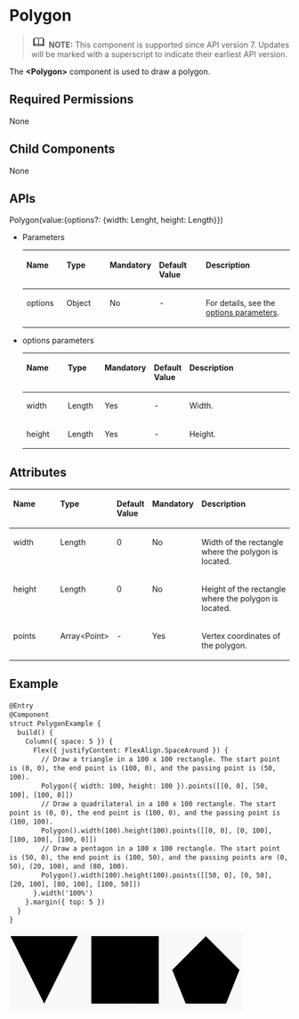 # Polygon<a name="EN-US_TOPIC_0000001192755108"></a>

>![](../../public_sys-resources/icon-note.gif) **NOTE:** 
>This component is supported since API version 7. Updates will be marked with a superscript to indicate their earliest API version.

The  **<Polygon\>**  component is used to draw a polygon.

## Required Permissions<a name="section53281531154915"></a>

None

## Child Components<a name="section095923464810"></a>

None

## APIs<a name="section19993104611483"></a>

Polygon\(value:\{options?: \{width: Lenght, height: Length\}\}\)

-   Parameters

    <a name="table193606194544"></a>
    <table><thead align="left"><tr id="row536071910541"><th class="cellrowborder" valign="top" width="15.47%" id="mcps1.1.6.1.1"><p id="p436112199544"><a name="p436112199544"></a><a name="p436112199544"></a>Name</p>
    </th>
    <th class="cellrowborder" valign="top" width="17.22%" id="mcps1.1.6.1.2"><p id="p19361319115410"><a name="p19361319115410"></a><a name="p19361319115410"></a>Type</p>
    </th>
    <th class="cellrowborder" valign="top" width="12.49%" id="mcps1.1.6.1.3"><p id="p9361201975417"><a name="p9361201975417"></a><a name="p9361201975417"></a>Mandatory</p>
    </th>
    <th class="cellrowborder" valign="top" width="18.6%" id="mcps1.1.6.1.4"><p id="p43611199542"><a name="p43611199542"></a><a name="p43611199542"></a>Default Value</p>
    </th>
    <th class="cellrowborder" valign="top" width="36.22%" id="mcps1.1.6.1.5"><p id="p1136141975419"><a name="p1136141975419"></a><a name="p1136141975419"></a>Description</p>
    </th>
    </tr>
    </thead>
    <tbody><tr id="row10361101915545"><td class="cellrowborder" valign="top" width="15.47%" headers="mcps1.1.6.1.1 "><p id="p1361119155417"><a name="p1361119155417"></a><a name="p1361119155417"></a>options</p>
    </td>
    <td class="cellrowborder" valign="top" width="17.22%" headers="mcps1.1.6.1.2 "><p id="p8361181913548"><a name="p8361181913548"></a><a name="p8361181913548"></a>Object</p>
    </td>
    <td class="cellrowborder" valign="top" width="12.49%" headers="mcps1.1.6.1.3 "><p id="p153611119195411"><a name="p153611119195411"></a><a name="p153611119195411"></a>No</p>
    </td>
    <td class="cellrowborder" valign="top" width="18.6%" headers="mcps1.1.6.1.4 "><p id="p1436114193546"><a name="p1436114193546"></a><a name="p1436114193546"></a>-</p>
    </td>
    <td class="cellrowborder" valign="top" width="36.22%" headers="mcps1.1.6.1.5 "><p id="p328155017218"><a name="p328155017218"></a><a name="p328155017218"></a>For details, see the <a href="#li28952213507">options parameters</a>.</p>
    </td>
    </tr>
    </tbody>
    </table>

-   <a name="li28952213507"></a>options parameters

    <a name="table491262125020"></a>
    <table><thead align="left"><tr id="row129111425500"><th class="cellrowborder" valign="top" width="16.11%" id="mcps1.1.6.1.1"><p id="p99112212504"><a name="p99112212504"></a><a name="p99112212504"></a>Name</p>
    </th>
    <th class="cellrowborder" valign="top" width="14.01%" id="mcps1.1.6.1.2"><p id="p1491112135015"><a name="p1491112135015"></a><a name="p1491112135015"></a>Type</p>
    </th>
    <th class="cellrowborder" valign="top" width="14.499999999999998%" id="mcps1.1.6.1.3"><p id="p491152175017"><a name="p491152175017"></a><a name="p491152175017"></a>Mandatory</p>
    </th>
    <th class="cellrowborder" valign="top" width="13.170000000000002%" id="mcps1.1.6.1.4"><p id="p169118217502"><a name="p169118217502"></a><a name="p169118217502"></a>Default Value</p>
    </th>
    <th class="cellrowborder" valign="top" width="42.21%" id="mcps1.1.6.1.5"><p id="p49117211504"><a name="p49117211504"></a><a name="p49117211504"></a>Description</p>
    </th>
    </tr>
    </thead>
    <tbody><tr id="row191112165012"><td class="cellrowborder" valign="top" width="16.11%" headers="mcps1.1.6.1.1 "><p id="p99115255014"><a name="p99115255014"></a><a name="p99115255014"></a>width</p>
    </td>
    <td class="cellrowborder" valign="top" width="14.01%" headers="mcps1.1.6.1.2 "><p id="p169114218509"><a name="p169114218509"></a><a name="p169114218509"></a>Length</p>
    </td>
    <td class="cellrowborder" valign="top" width="14.499999999999998%" headers="mcps1.1.6.1.3 "><p id="p11911152135018"><a name="p11911152135018"></a><a name="p11911152135018"></a>Yes</p>
    </td>
    <td class="cellrowborder" valign="top" width="13.170000000000002%" headers="mcps1.1.6.1.4 "><p id="p891110255019"><a name="p891110255019"></a><a name="p891110255019"></a>-</p>
    </td>
    <td class="cellrowborder" valign="top" width="42.21%" headers="mcps1.1.6.1.5 "><p id="p1391113214504"><a name="p1391113214504"></a><a name="p1391113214504"></a>Width.</p>
    </td>
    </tr>
    <tr id="row179124219504"><td class="cellrowborder" valign="top" width="16.11%" headers="mcps1.1.6.1.1 "><p id="p691117214500"><a name="p691117214500"></a><a name="p691117214500"></a>height</p>
    </td>
    <td class="cellrowborder" valign="top" width="14.01%" headers="mcps1.1.6.1.2 "><p id="p391111265011"><a name="p391111265011"></a><a name="p391111265011"></a>Length</p>
    </td>
    <td class="cellrowborder" valign="top" width="14.499999999999998%" headers="mcps1.1.6.1.3 "><p id="p17911182135014"><a name="p17911182135014"></a><a name="p17911182135014"></a>Yes</p>
    </td>
    <td class="cellrowborder" valign="top" width="13.170000000000002%" headers="mcps1.1.6.1.4 "><p id="p109114295014"><a name="p109114295014"></a><a name="p109114295014"></a>-</p>
    </td>
    <td class="cellrowborder" valign="top" width="42.21%" headers="mcps1.1.6.1.5 "><p id="p1891232165015"><a name="p1891232165015"></a><a name="p1891232165015"></a>Height.</p>
    </td>
    </tr>
    </tbody>
    </table>


## Attributes<a name="section2072419166493"></a>

<a name="table108951213183716"></a>
<table><thead align="left"><tr id="row14933131313373"><th class="cellrowborder" valign="top" width="20%" id="mcps1.1.6.1.1"><p id="p209331313163716"><a name="p209331313163716"></a><a name="p209331313163716"></a>Name</p>
</th>
<th class="cellrowborder" valign="top" width="15.02%" id="mcps1.1.6.1.2"><p id="p3933113133719"><a name="p3933113133719"></a><a name="p3933113133719"></a>Type</p>
</th>
<th class="cellrowborder" valign="top" width="11.39%" id="mcps1.1.6.1.3"><p id="p59331113113710"><a name="p59331113113710"></a><a name="p59331113113710"></a>Default Value</p>
</th>
<th class="cellrowborder" valign="top" width="12.709999999999999%" id="mcps1.1.6.1.4"><p id="p1793351316378"><a name="p1793351316378"></a><a name="p1793351316378"></a>Mandatory</p>
</th>
<th class="cellrowborder" valign="top" width="40.88%" id="mcps1.1.6.1.5"><p id="p293311323720"><a name="p293311323720"></a><a name="p293311323720"></a>Description</p>
</th>
</tr>
</thead>
<tbody><tr id="row2093341312372"><td class="cellrowborder" valign="top" width="20%" headers="mcps1.1.6.1.1 "><p id="p9933313103716"><a name="p9933313103716"></a><a name="p9933313103716"></a>width</p>
</td>
<td class="cellrowborder" valign="top" width="15.02%" headers="mcps1.1.6.1.2 "><p id="p393381311371"><a name="p393381311371"></a><a name="p393381311371"></a>Length</p>
</td>
<td class="cellrowborder" valign="top" width="11.39%" headers="mcps1.1.6.1.3 "><p id="p3933171313373"><a name="p3933171313373"></a><a name="p3933171313373"></a>0</p>
</td>
<td class="cellrowborder" valign="top" width="12.709999999999999%" headers="mcps1.1.6.1.4 "><p id="p1393311138378"><a name="p1393311138378"></a><a name="p1393311138378"></a>No</p>
</td>
<td class="cellrowborder" valign="top" width="40.88%" headers="mcps1.1.6.1.5 "><p id="p1693311133379"><a name="p1693311133379"></a><a name="p1693311133379"></a>Width of the rectangle where the polygon is located.</p>
</td>
</tr>
<tr id="row593341313711"><td class="cellrowborder" valign="top" width="20%" headers="mcps1.1.6.1.1 "><p id="p3933181319375"><a name="p3933181319375"></a><a name="p3933181319375"></a>height</p>
</td>
<td class="cellrowborder" valign="top" width="15.02%" headers="mcps1.1.6.1.2 "><p id="p89335131376"><a name="p89335131376"></a><a name="p89335131376"></a>Length</p>
</td>
<td class="cellrowborder" valign="top" width="11.39%" headers="mcps1.1.6.1.3 "><p id="p293321319376"><a name="p293321319376"></a><a name="p293321319376"></a>0</p>
</td>
<td class="cellrowborder" valign="top" width="12.709999999999999%" headers="mcps1.1.6.1.4 "><p id="p1493361313374"><a name="p1493361313374"></a><a name="p1493361313374"></a>No</p>
</td>
<td class="cellrowborder" valign="top" width="40.88%" headers="mcps1.1.6.1.5 "><p id="p1933161363710"><a name="p1933161363710"></a><a name="p1933161363710"></a>Height of the rectangle where the polygon is located.</p>
</td>
</tr>
<tr id="row6933151313374"><td class="cellrowborder" valign="top" width="20%" headers="mcps1.1.6.1.1 "><p id="p193371323713"><a name="p193371323713"></a><a name="p193371323713"></a>points</p>
</td>
<td class="cellrowborder" valign="top" width="15.02%" headers="mcps1.1.6.1.2 "><p id="p109331113103719"><a name="p109331113103719"></a><a name="p109331113103719"></a>Array&lt;Point&gt;</p>
</td>
<td class="cellrowborder" valign="top" width="11.39%" headers="mcps1.1.6.1.3 "><p id="p99331613193715"><a name="p99331613193715"></a><a name="p99331613193715"></a>-</p>
</td>
<td class="cellrowborder" valign="top" width="12.709999999999999%" headers="mcps1.1.6.1.4 "><p id="p6933171316376"><a name="p6933171316376"></a><a name="p6933171316376"></a>Yes</p>
</td>
<td class="cellrowborder" valign="top" width="40.88%" headers="mcps1.1.6.1.5 "><p id="p10933161311378"><a name="p10933161311378"></a><a name="p10933161311378"></a>Vertex coordinates of the polygon.</p>
</td>
</tr>
</tbody>
</table>

## Example<a name="section4459736105512"></a>

```
@Entry
@Component
struct PolygonExample {
  build() {
    Column({ space: 5 }) {
      Flex({ justifyContent: FlexAlign.SpaceAround }) {
        // Draw a triangle in a 100 x 100 rectangle. The start point is (0, 0), the end point is (100, 0), and the passing point is (50, 100).
        Polygon({ width: 100, height: 100 }).points([[0, 0], [50, 100], [100, 0]])
        // Draw a quadrilateral in a 100 x 100 rectangle. The start point is (0, 0), the end point is (100, 0), and the passing point is (100, 100).
        Polygon().width(100).height(100).points([[0, 0], [0, 100], [100, 100], [100, 0]])
        // Draw a pentagon in a 100 x 100 rectangle. The start point is (50, 0), the end point is (100, 50), and the passing points are (0, 50), (20, 100), and (80, 100).
        Polygon().width(100).height(100).points([[50, 0], [0, 50], [20, 100], [80, 100], [100, 50]])
      }.width('100%')
    }.margin({ top: 5 })
  }
}
```

![](figures/polygon.gif)

